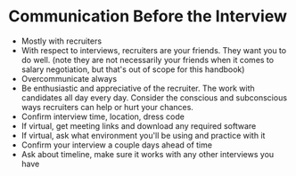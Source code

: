 # Communication Before the Interview

- Mostly with recruiters
- With respect to interviews, recruiters are your friends. They want you to do well. (note they are not necessarily your friends when it comes to salary negotiation, but that's out of scope for this handbook)
- Overcommunicate always
- Be enthusiastic and appreciative of the recruiter. The work with candidates all day every day. Consider the conscious and subconscious ways recruiters can help or hurt your chances.
- Confirm interview time, location, dress code
- If virtual, get meeting links and download any required software
- If virtual, ask what environment you'll be using and practice with it
- Confirm your interview a couple days ahead of time
- Ask about timeline, make sure it works with any other interviews you have
